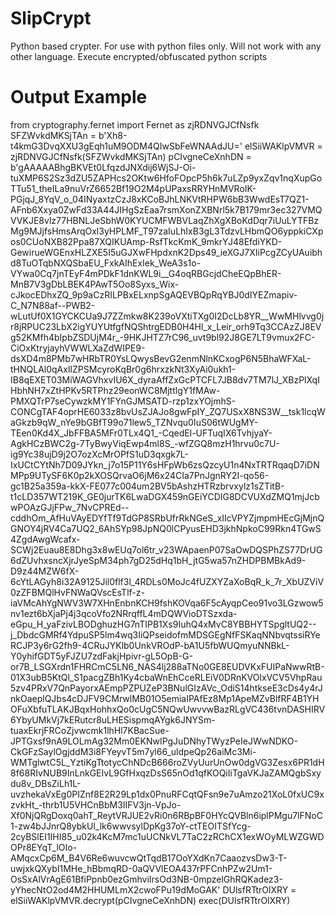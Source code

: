 # SlipCrypt
Python based crypter. For use with python files only. Will not work with any other language. Execute encrypted/obfuscated python scripts

# Output Example

from cryptography.fernet import Fernet as zjRDNVGJCfNsfk
SFZWvkdMKSjTAn = b'Xh8-t4kmG3DvqXXU3gEqh1uM9ODM4QIwSbFeWNAAdJU='
elSiiWAKlpVMVR = zjRDNVGJCfNsfk(SFZWvkdMKSjTAn)
pCIvgneCeXnhDN = b'gAAAAABhgBKVEt0LfqzdJNXdij6WjSJ-Oi-tuXMP6S2Sz3dZU5ZAPHcs2OKtw6HfoFOpcP5h6k7uLZp9yxZqv1nqXupGoTTu51_theILa9nuVrZ6652Bf19O2M4pUPaxsRRYHnMVRoIK-PGjqJ_8YqV_o_04INyaxtzCzJ8xKCoBJhLNKVtRHPW6bB3WwdEsT7QZ1-AFnb6Xxya0ZwFd33A44JIHgSzEaa7rsmXonZXBNrl5k7B179mr3ec327VMQVVKJE8vlz77HBNLJeSbhW0KYUCMFWBVLaqZhXgXBoKdDqr7iUuLYTFBzMg9MJjfsHmsArqOxl3yHPLMF_T97zaIuLhIxB3gL3TdzvLHbmQO6yppkiCXpos0CUoNXB82Ppa87XQIKUAmp-RsfTkcKmK_9mkrYJ48EfdiYKD-GewirueWGEnxHLZXE5I5uGJXwFHpdxnK2Dps49_ieXGJ7XIiPcgZCyUAuibhd8TuOTqbNXQSbaEU_FxkAIhExIek_WeA3s1o-VYwa0Cq7jnTEyF4mPDkF1dnKWL9i__G4oqRBGcjdCheEQpBhER-MnB7V3gDbLBEK4PAwT5Oo8Syxs_Wix-cJkocEDhxZQ_9p9aCzRILPBxELxnpSgAQEVBQpRqYBJ0dIYEZmapiv-C_N7N88af--PWB2-wLutUf0X1GYCKCUa9J7ZZmkw8K239oVXtiTXg0I2DcLb8YR__WwMHlvvg0jr8jRPUC23LbX2igYUYUtfgfNQShtrgEDB0H4Hl_x_Leir_orh9Tq3CCAzZJ8EVg52KMfh4bIpbZSDUjM4r_-9HKJHTZ7rC96_uvt9bl92J8GE7LT9vmux2FC-CiOxKtryjayhVWWLXaZdWIPE9-dsXD4m8PMb7wHRbTR0YsLQwysBevG2enmNlnKCxogP6N5BhaWFXaL-tHNQLAl0qAxlIZPSMcyroKqBr0g6hrxzkNt3XyAi0ukh1-IB8qEXET03MiWAGVhxvIU6X_dyraAffZxGcPTCFL7JB8dv7TM7lJ_XBzPlXqIHbhNH7xZtHPKv5RTPhz29eonWC8MjttlgY1fMAw-PMXQTrP7seCywzkMY1FYnGJMSATD-rzp1zxYOjmhS-CONCgTAF4oprHE6033z8bvUsZJAJo8gwFpIY_ZQ7USxX8NS3W__tsk1lcqWaGkzb9qW_nYe9bGBfT99o71lew5_TZNvqu0IuS06tWUgMY-TEen0Kd4X_JbFFBA5MFr0TLx4Q1_-CqedEl-UFTuqIX6TvhjyaY-AgkHCzBWC2g-7TyBwyViqEwp4ml8S_-wfZGQ8mzH1hrvu0c7U-ig9Yc38ujD9j2O7ozXcMrOPfS1uD3qxgk7L-IxUCtCYtNh7D09JYkn_j7o15P11Y6sHFpWb6zsQzcyU1n4NxTRTRqaqD7iDNMPp9UTySF6K0p2kXOSQrvaO6jM6x24CIa7PnJgnRY2I-qo56-gc1B25a359a-kkX-FE077c004um2BV5bAshzHTRzbrvxylz1sZTitB-t1cLD357WT219K_GE0jurTK6LwaDGX459nGEiYCDIG8DCVUXdZMQ1mjJcbwPOAzGJjFPw_7NvCPREd--cddhOm_AfHuVAyEDYfTf9TdGP8SRbUfrRkNGeS_xIIcVPYZjmpmHEcGjMjnQGNOY4jRV4Ca7UQ2_6AhSYp98JpNQ0lCPyusEHD3jkhNpkoC99Rkn4TGwS4ZgdAwgWcafx-SCWj2Euau8E8Dhg3x8wEUq7ol6tr_v23WApaenP07SaOwDQSPhZS77DrUG6dZUvhxsncXjrJyeSpM34ph7gD25dHq1bH_jtG5wa57nZHDPBMBkAd9-D9z44MZW6fX-6cYtLAGyh8i32A9125Jil0flf3l_4RDLs0MoJc4fUZXYZaXoBqR_k_7r_XbUZViV0zZFBMQlHvFNWaQVscEsTlf-z-iaVMcAhYgNWV3W7XHnEnbnKCH9fshKOVqa6F5cAyqpCeo91vo3LGzwow5nv1ezt6bXjaPj4j3qcoVfo2NRrqffL4mDQWVioDTSzxda-eGpu_H_yaFzivLBODghuzHG7nTIPB1Xs9IuhQ4xMvC8YBBHYTSpgltUQ2--j_DbdcGMRf4YdpuSP5lm4wq3IiQPseidofmMDSGEgNfFSKaqNNbvqtssiRYeRCJP3y6rG2fh9-4CRuJYKlb0UnkVROdP-bA1U5fbWUQmyuNNBkL-Y0yhifGDT5yFJZU7zdFakjHpivr-gL5OpB-G-or7B_LSGXrdn1FHRCmC5LN6_NAS4lj288aTNo0GE8EUDVKxFUIPaNwwRtB-01X3ubB5KtQl_S1pacgZBh1Ky4cbaWnEhCceRLEiV0DRnKVOlxVCV5VhpRau5zv4PRxV7QnPayorxAEmpPZPUZeP3BNulGIzAVc_OdiS14htkseE3cDs4y4rJnkOaeplQJbs4cDJFV9CMrwlMB01O5emiaIPAfEz8Mp1ApeMZvBlfRF4B1YHOFuXbfuTLAKJBqxHohhxQo0cUgC5NQwUwvvwBazRLgVC436tvnDASHIRV6YbyUMkVj7kERutcr8uLHESispmqAYgk6JNYSm-tuaxEkrjFRCoZjvwcmk1lhHl7KBacSue-JPTGxsf9nA9LOLmAg32Mm0EKNwIPgJuDNhyTWyzPeIeJWwNDKO-CkGFzSaylOgjddM3i8FYeyvT5m7yl66_uldpeQp26aiMc3Mi-WMTglwtC5L_YztiKgTtotycChNDcB666roZVyUurUnOw0dgVG3Zesx6PR1dH8f68RIvNUB9InLnkGEIvL9GfHxqzDsS65nOd1qfKOQiIiTgaVKJaZAMQgbSxydu8v_DBsZiLh1L-uvzhekaVxEg0PIZnf8E2R29Lp1dx0PnuRFCqtQFsn9e7uAmzo21XoL0fxUC9xzvkHt_-thrb1U5VHCnBbM3IIFV3jn-VpJo-Xf0NjQRgDoxq0ahT_ReytVRJUE2vRi0n6RBpBF0HYcQVBln6iplPMgu7lFNoC1-zw4bJJnrQ8ybkUl_lk6wwvsylDpKg37oY-ctTEOITSfYcg-2cyBSlEI1IHI85_u02k4KcM7mc1uUCNkVL7TaC2zRChCX1exWOyMLWZGWDOPr8EYqT_lOIo-AMqcxCp6M_B4V6Re6wuvcwQtTqdB17OoYXdKn7CaaozvsDw3-T-uwjxkQXybI1MHe_hBbmqRD-0aQVVlEOA437rPFCnhPZw2Um1-OsSxAlVrAgE61BfiPpnb0ezGmhviIrsOd3NB-0mpzelGhRQKadez3-yYhecNtO2od4M2HHUMLmX2cwoFPu19dMoGAK'
DUlsfRTtrOlXRY = elSiiWAKlpVMVR.decrypt(pCIvgneCeXnhDN)
exec(DUlsfRTtrOlXRY)
